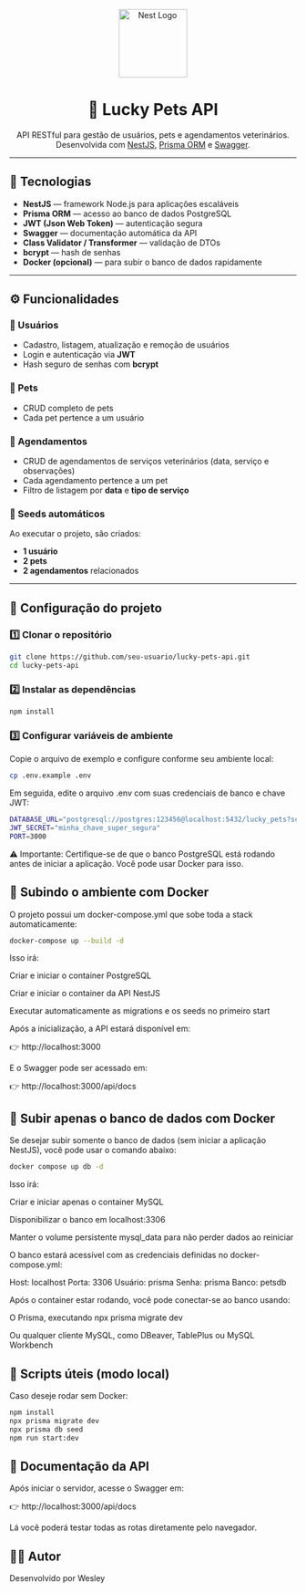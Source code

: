 <p align="center">
  <a href="https://nestjs.com/" target="blank"><img src="https://nestjs.com/img/logo-small.svg" width="120" alt="Nest Logo" /></a>
</p>

<h1 align="center">🐾 Lucky Pets API</h1>

<p align="center">
  API RESTful para gestão de usuários, pets e agendamentos veterinários.<br/>
  Desenvolvida com <a href="https://nestjs.com/" target="_blank">NestJS</a>, <a href="https://www.prisma.io/" target="_blank">Prisma ORM</a> e <a href="https://swagger.io/" target="_blank">Swagger</a>.
</p>

---

## 🧩 Tecnologias

- **NestJS** — framework Node.js para aplicações escaláveis
- **Prisma ORM** — acesso ao banco de dados PostgreSQL
- **JWT (Json Web Token)** — autenticação segura
- **Swagger** — documentação automática da API
- **Class Validator / Transformer** — validação de DTOs
- **bcrypt** — hash de senhas
- **Docker (opcional)** — para subir o banco de dados rapidamente

---

## ⚙️ Funcionalidades

### 👤 Usuários
- Cadastro, listagem, atualização e remoção de usuários
- Login e autenticação via **JWT**
- Hash seguro de senhas com **bcrypt**

### 🐶 Pets
- CRUD completo de pets
- Cada pet pertence a um usuário

### 📅 Agendamentos
- CRUD de agendamentos de serviços veterinários (data, serviço e observações)
- Cada agendamento pertence a um pet
- Filtro de listagem por **data** e **tipo de serviço**

### 🌱 Seeds automáticos
Ao executar o projeto, são criados:
- **1 usuário**
- **2 pets**
- **2 agendamentos** relacionados

---

## 🚀 Configuração do projeto

### 1️⃣ Clonar o repositório
```bash
git clone https://github.com/seu-usuario/lucky-pets-api.git
cd lucky-pets-api
```


### 2️⃣ Instalar as dependências
```bash
npm install
```

### 3️⃣ Configurar variáveis de ambiente
Copie o arquivo de exemplo e configure conforme seu ambiente local:

```bash
cp .env.example .env
```

Em seguida, edite o arquivo .env com suas credenciais de banco e chave JWT:

```bash
DATABASE_URL="postgresql://postgres:123456@localhost:5432/lucky_pets?schema=public"
JWT_SECRET="minha_chave_super_segura"
PORT=3000
```

⚠️ Importante: Certifique-se de que o banco PostgreSQL está rodando antes de iniciar a aplicação.
Você pode usar Docker para isso.

## 🐳 Subindo o ambiente com Docker

O projeto possui um docker-compose.yml que sobe toda a stack automaticamente:

```bash
docker-compose up --build -d

```

Isso irá:

Criar e iniciar o container PostgreSQL

Criar e iniciar o container da API NestJS

Executar automaticamente as migrations e os seeds no primeiro start

Após a inicialização, a API estará disponível em:

👉 http://localhost:3000

E o Swagger pode ser acessado em:

👉 http://localhost:3000/api/docs

## 🐘 Subir apenas o banco de dados com Docker

Se desejar subir somente o banco de dados (sem iniciar a aplicação NestJS), você pode usar o comando abaixo:

```bash
docker compose up db -d
```

Isso irá:

Criar e iniciar apenas o container MySQL

Disponibilizar o banco em localhost:3306

Manter o volume persistente mysql_data para não perder dados ao reiniciar

O banco estará acessível com as credenciais definidas no docker-compose.yml:

Host: localhost
Porta: 3306
Usuário: prisma
Senha: prisma
Banco: petsdb

Após o container estar rodando, você pode conectar-se ao banco usando:

O Prisma, executando npx prisma migrate dev

Ou qualquer cliente MySQL, como DBeaver, TablePlus ou MySQL Workbench

## 🧠 Scripts úteis (modo local)

Caso deseje rodar sem Docker:

```bash
npm install
npx prisma migrate dev
npx prisma db seed
npm run start:dev
```

## 📘 Documentação da API

Após iniciar o servidor, acesse o Swagger em:

👉 http://localhost:3000/api/docs

Lá você poderá testar todas as rotas diretamente pelo navegador.

## 🧑‍💻 Autor

Desenvolvido por Wesley